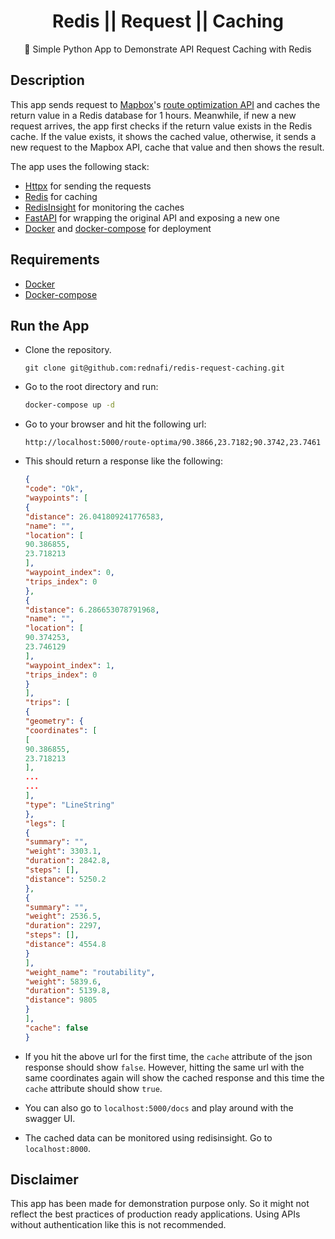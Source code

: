<div align="center">

# Redis || Request || Caching

🐍 Simple Python App to Demonstrate API Request Caching with Redis

</div>

## Description

This app sends request to [Mapbox](https://www.mapbox.com/)'s [route optimization API](https://docs.mapbox.com/api/navigation/#optimization) and caches the return value in a Redis database for 1 hours. Meanwhile, if new a new request arrives, the app first checks if the return value exists in the Redis cache. If the value exists, it shows the cached value, otherwise, it sends a new request to the Mapbox API, cache that value and then shows the result.

The app uses the following stack:

* [Httpx](https://github.com/encode/httpx/) for sending the requests
* [Redis](https://redis.io/) for caching
* [RedisInsight](https://redislabs.com/redisinsight/) for monitoring the caches
* [FastAPI](https://github.com/tiangolo/fastapi) for wrapping the original API and exposing a new one
* [Docker](https://www.docker.com/) and [docker-compose](https://docs.docker.com/compose/) for deployment

## Requirements

* [Docker](https://www.docker.com/)
* [Docker-compose](https://docs.docker.com/compose/)

## Run the App

* Clone the repository.

    ```
    git clone git@github.com:rednafi/redis-request-caching.git
    ```
* Go to the root directory and run:

    ```bash
    docker-compose up -d
    ```

* Go to your browser and hit the following url:

    ```
    http://localhost:5000/route-optima/90.3866,23.7182;90.3742,23.7461
    ```

* This should return a response like the following:

    ```json
    {
    "code": "Ok",
    "waypoints": [
    {
    "distance": 26.041809241776583,
    "name": "",
    "location": [
    90.386855,
    23.718213
    ],
    "waypoint_index": 0,
    "trips_index": 0
    },
    {
    "distance": 6.286653078791968,
    "name": "",
    "location": [
    90.374253,
    23.746129
    ],
    "waypoint_index": 1,
    "trips_index": 0
    }
    ],
    "trips": [
    {
    "geometry": {
    "coordinates": [
    [
    90.386855,
    23.718213
    ],
    ...
    ...
    ],
    "type": "LineString"
    },
    "legs": [
    {
    "summary": "",
    "weight": 3303.1,
    "duration": 2842.8,
    "steps": [],
    "distance": 5250.2
    },
    {
    "summary": "",
    "weight": 2536.5,
    "duration": 2297,
    "steps": [],
    "distance": 4554.8
    }
    ],
    "weight_name": "routability",
    "weight": 5839.6,
    "duration": 5139.8,
    "distance": 9805
    }
    ],
    "cache": false
    }
    ```

* If you hit the above url for the first time, the `cache` attribute of the json response should show `false`. However, hitting the same url with the same coordinates again will show the cached response and this time the `cache` attribute should show `true`.

* You can also go to `localhost:5000/docs` and play around with the swagger UI.

* The cached data can be monitored using redisinsight. Go to `localhost:8000`.

## Disclaimer

This app has been made for demonstration purpose only. So it might not reflect the best practices of production ready applications. Using APIs without authentication like this is not recommended.

